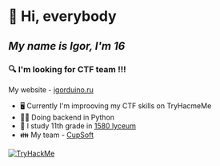 
# 👋 Hi, everybody
## _My name is Igor, I'm 16_
### 🔍 I'm looking for CTF team !!!

My website - [igorduino.ru](https://igorduino.ru)
 - 🖥️ Currently I'm improoving my CTF skills on TryHacmeMe  
 - 🧑‍💻 Doing backend in Python
 - 🏫 I study 11th grade in [1580 lyceum](https://lycu1580.mskobr.ru/#/)
 - 👪 My team - [СupSoft](https://cupsoft.ru)

<a href="https://tryhackme.com/p/IgorDuino">
 <img src="https://tryhackme-badges.s3.amazonaws.com/IgorDuino.png" alt="TryHackMe">
</a>
